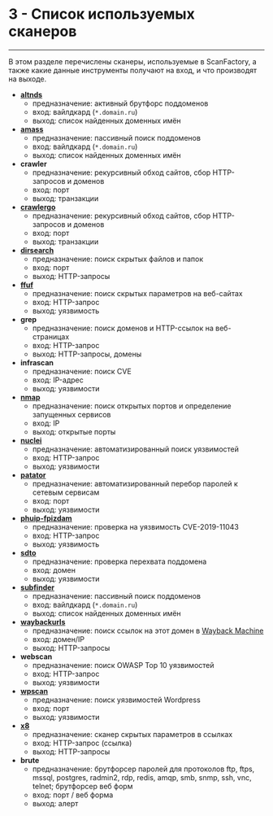 # 3 - Список используемых сканеров   
----

В этом разделе перечислены сканеры, используемые в ScanFactory, а также какие данные инструменты получают на вход, и что производят на выходе.

- **[altnds](https://github.com/infosec-au/altdns)**
  - предназначение: активный брутфорс поддоменов
  - вход: вайлдкард (`*.domain.ru`)
  - выход: список найденных доменных имён
- **[amass](https://github.com/OWASP/Amass)**
  - предназначение: пассивный поиск поддоменов
  - вход: вайлдкард (`*.domain.ru`)
  - выход: список найденных доменных имён
- **crawler**
  - предназначение: рекурсивный обход сайтов, сбор HTTP-запросов и доменов
  - вход: порт
  - выход: транзакции
- **[crawlergo](https://github.com/Qianlitp/crawlergo)**
  - предназначение: рекурсивный обход сайтов, сбор HTTP-запросов и доменов
  - вход: порт
  - выход: транзакции
- **[dirsearch](https://github.com/maurosoria/dirsearch)**
  - предназначение: поиск скрытых файлов и папок
  - вход: порт
  - выход: HTTP-запросы
- **[ffuf](https://github.com/ffuf/ffuf)**
  - предназначение: поиск скрытых параметров на веб-сайтах
  - вход: HTTP-запрос
  - выход: уязвимость
- **grep**
  - предназначение: поиск доменов и HTTP-ссылок на веб-страницах
  - вход: HTTP-запрос
  - выход: HTTP-запросы, домены
- **infrascan**
  - предназначение: поиск CVE
  - вход: IP-адрес
  - выход: уязвимости
- **[nmap](https://nmap.org/)**
  - предназначение: поиск открытых портов и определение запущенных сервисов
  - вход: IP
  - выход: открытые порты
- **[nuclei](https://github.com/projectdiscovery/nuclei)**
  - предназначение: автоматизированный поиск уязвимостей
  - вход: HTTP-запрос
  - выход: уязвимости
- **[patator](https://github.com/lanjelot/patator)**
  - предназначение: автоматизированный перебор паролей к сетевым сервисам
  - вход: порт
  - выход: уязвимости
- **[phuip-fpizdam](https://github.com/neex/phuip-fpizdam)**
  - предназначение: проверка на уязвимость CVE-2019-11043
  - вход: HTTP-запрос
  - выход: уязвимость
- **[sdto](https://github.com/scanfactory/sdto)**
  - предназначение: проверка перехвата поддомена
  - вход: домен
  - выход: уязвимости
- **[subfinder](https://github.com/projectdiscovery/subfinder)**
  - предназначение: пассивный поиск поддоменов
  - вход: вайлдкард (`*.domain.ru`)
  - выход: список найденных доменных имён
- **[waybackurls](https://github.com/tomnomnom/waybackurls)**
  - предназначение: поиск ссылок на этот домен в [Wayback Machine](https://archive.org/web/)
  - вход: домен/IP
  - выход: HTTP-запросы
- **webscan**
  - предназначение: поиск OWASP Top 10 уязвимостей
  - вход: HTTP-запрос
  - выход: уязвимости
- **[wpscan](https://github.com/wpscanteam/wpscan)**
  - предназначение: поиск уязвимостей Wordpress
  - вход: порт
  - выход: уязвимости
- **[x8](https://github.com/sh1yo/x8)**
  - предназначение: сканер скрытых параметров в ссылках
  - вход: HTTP-запрос (ссылка)
  - выход: HTTP-запросы
- **brute**
  - предназначение: брутфорсер паролей для протоколов ftp, ftps, mssql, postgres, radmin2, rdp, redis, amqp, smb, snmp, ssh, vnc, telnet; брутфорсер веб форм
  - вход: порт / веб форма
  - выход: алерт